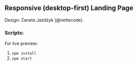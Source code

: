 ## Responsive (desktop-first) Landing Page

Design: Żaneta Jażdżyk (@nettecode).

### Scripts:

For live preview:
  1) `npm install`
  2) `npm start`
